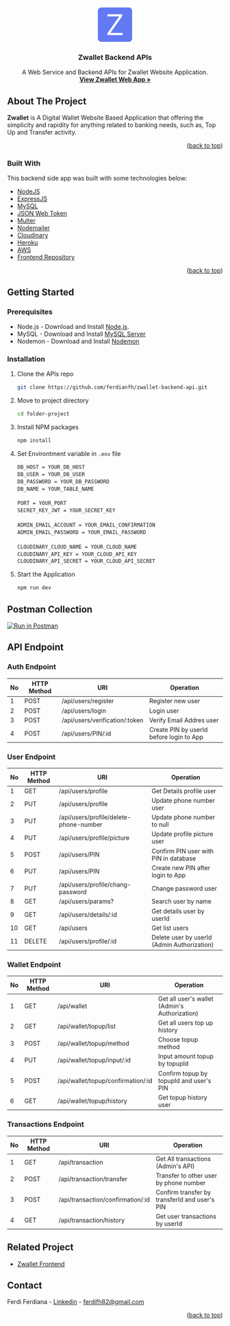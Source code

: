 <div id="top"></div>

<!-- PROJECT LOGO -->
<br />
<div align="center">
  <a href="https://github.com/ferdianfh/zwallet-web-app">
    <img src="./assets/zwalletLogoLg.png" alt="ZwalletLogo" width="80" height="80">
  </a>

  <h3 align="center">Zwallet Backend APIs</h3>

  <p align="center">
    A Web Service and Backend APIs for Zwallet Website Application.
    <br />
    <a href="https://github.com/ferdianfh/zwallet-web-app"><strong>View Zwallet Web App »</strong></a>
    <br />

  </p>
</div>

## About The Project

**Zwallet** is A Digital Wallet Website Based Application that offering the simplicity and rapidity for anything related to banking needs, such as, Top Up and Transfer activity.

<p align="right">(<a href="#top">back to top</a>)</p>

### Built With

This backend side app was built with some technologies below:

- [NodeJS](https://nodejs.org/)
- [ExpressJS](https://expressjs.com/)
- [MySQL](https://www.mysql.com/)
- [JSON Web Token](https://jwt.io/)
- [Multer](https://www.npmjs.com/package/multer)
- [Nodemailer](https://nodemailer.com/about/)
- [Cloudinary](https://cloudinary.com/)
- [Heroku](https://www.heroku.com/)
- [AWS](https://aws.amazon.com/id/)
- [Frontend Repository](https://github.com/ferdianfh/zwallet-web-app)

<p align="right">(<a href="#top">back to top</a>)</p>

## Getting Started

### Prerequisites

- Node.js - Download and Install [Node.js](https://nodejs.org/en/).
- MySQL - Download and Install [MySQL Server](https://www.mysql.com/downloads/)
- Nodemon - Download and Install [Nodemon](https://www.npmjs.com/package/nodemon)

### Installation

1. Clone the APIs repo

   ```sh
   git clone https://github.com/ferdianfh/zwallet-backend-api.git
   ```

2. Move to project directory
   ```sh
   cd folder-project
   ```
3. Install NPM packages
   ```sh
   npm install
   ```
4. Set Environtment variable in `.env` file

   ```sh
   DB_HOST = YOUR_DB_HOST
   DB_USER = YOUR_DB_USER
   DB_PASSWORD = YOUR_DB_PASSWORD
   DB_NAME = YOUR_TABLE_NAME

   PORT = YOUR_PORT
   SECRET_KEY_JWT = YOUR_SECRET_KEY

   ADMIN_EMAIL_ACCOUNT = YOUR_EMAIL_CONFIRMATION
   ADMIN_EMAIL_PASSWORD = YOUR_EMAIL_PASSWORD

   CLOUDINARY_CLOUD_NAME = YOUR_CLOUD_NAME
   CLOUDINARY_API_KEY = YOUR_CLOUD_API_KEY
   CLOUDINARY_API_SECRET = YOUR_CLOUD_API_SECRET
   ```

5. Start the Application
   ```sh
   npm run dev
   ```

## Postman Collection

[![Run in Postman](https://run.pstmn.io/button.svg)](https://documenter.getpostman.com/view/17519297/Uyr4Jezc)

## API Endpoint

### Auth Endpoint

| No  | HTTP Method | URI                            | Operation                                |
| --- | ----------- | ------------------------------ | ---------------------------------------- |
| 1   | POST        | /api/users/register            | Register new user                        |
| 2   | POST        | /api/users/login               | Login user                               |
| 3   | POST        | /api/users/verification/:token | Verify Email Addres user                 |
| 4   | POST        | /api/users/PIN/:id             | Create PIN by userId before login to App |

### User Endpoint

| No  | HTTP Method | URI                                    | Operation                                   |
| --- | ----------- | -------------------------------------- | ------------------------------------------- |
| 1   | GET         | /api/users/profile                     | Get Details profile user                    |
| 2   | PUT         | /api/users/profile                     | Update phone number user                    |
| 3   | PUT         | /api/users/profile/delete-phone-number | Update phone number to null                 |
| 4   | PUT         | /api/users/profile/picture             | Update profile picture user                 |
| 5   | POST        | /api/users/PIN                         | Confirm PIN user with PIN in database       |
| 6   | PUT         | /api/users/PIN                         | Create new PIN after login to App           |
| 7   | PUT         | /api/users/profile/chang-password      | Change password user                        |
| 8   | GET         | /api/users/params?                     | Search user by name                         |
| 9   | GET         | /api/users/details/:id                 | Get details user by userId                  |
| 10  | GET         | /api/users                             | Get list users                              |
| 11  | DELETE      | /api/users/profile/:id                 | Delete user by userId (Admin Authorization) |

### Wallet Endpoint

| No  | HTTP Method | URI                                | Operation                                     |
| --- | ----------- | ---------------------------------- | --------------------------------------------- |
| 1   | GET         | /api/wallet                        | Get all user's wallet (Admin's Authorization) |
| 2   | GET         | /api/wallet/topup/list             | Get all users top up history                  |
| 3   | POST        | /api/wallet/topup/method           | Choose topup method                           |
| 4   | PUT         | /api/wallet/topup/input/:id        | Input amount topup by topupId                 |
| 5   | POST        | /api/wallet/topup/confirmation/:id | Confirm topup by topupId and user's PIN       |
| 6   | GET         | /api/wallet/topup/history          | Get topup history user                        |

### Transactions Endpoint

| No  | HTTP Method | URI                               | Operation                                     |
| --- | ----------- | --------------------------------- | --------------------------------------------- |
| 1   | GET         | /api/transaction                  | Get All transactions (Admin's API)            |
| 2   | POST        | /api/transaction/transfer         | Transfer to other user by phone number        |
| 3   | POST        | /api/transaction/confirmation/:id | Confirm transfer by transferId and user's PIN |
| 4   | GET         | /api/transaction/history          | Get user transactions by userId               |

## Related Project

- [Zwallet Frontend](https://github.com/ferdianfh/zwallet-web-app)

## Contact

Ferdi Ferdiana - [Linkedin](https://www.linkedin.com/in/ferdianfh/) - ferdifh82@gmail.com

<p align="right">(<a href="#top">back to top</a>)</p>

